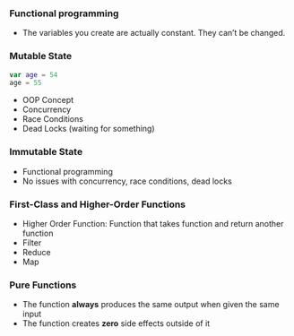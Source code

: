 ### Functional programming

- The variables you create are actually constant. They can’t be changed.

### Mutable State

```swift
var age = 54
age = 55
```

- OOP Concept
- Concurrency
- Race Conditions
- Dead Locks (waiting for something)

### Immutable State

- Functional programming
- No issues with concurrency, race conditions, dead locks

### First-Class and Higher-Order Functions

- Higher Order Function: Function that takes function and return another function
- Filter
- Reduce
- Map

### Pure Functions

- The function **always** produces the same output when given the same input
- The function creates **zero** side effects outside of it
